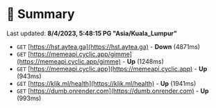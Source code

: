 # 📖 Summary
Last updated: **8/4/2023, 5:48:15 PG "Asia/Kuala_Lumpur"**

- `GET` [https://hst.aytea.ga](https://hst.aytea.ga) - **Down** (4871ms)
- `GET` [https://memeapi.cyclic.app/gimme](https://memeapi.cyclic.app/gimme) - **Up** (1248ms)
- `GET` [https://memeapi.cyclic.app](https://memeapi.cyclic.app) - **Up** (943ms)
- `GET` [https://klik.ml/health](https://klik.ml/health) - **Up** (1941ms)
- `GET` [https://dumb.onrender.com](https://dumb.onrender.com) - **Up** (993ms)
